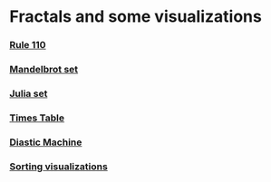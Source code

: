 # Fractals and some visualizations

### [Rule 110](./rule110/)
### [Mandelbrot set](./mandelbrot/)
### [Julia set](./julia_sets/)
### [Times Table](./times_table/)
### [Diastic Machine](./diastic_machine/)
### [Sorting visualizations](./sorting_visualization/)